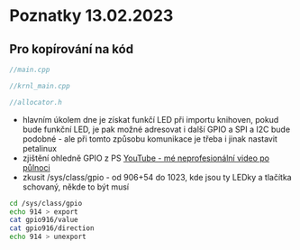 # Poznatky 13.02.2023

## Pro kopírování na kód

```c++
//main.cpp

```

```c++
//krnl_main.cpp

```

```c++
//allocator.h

```

- hlavním úkolem dne je získat funkčí LED při importu knihoven, pokud bude funkční LED, je pak možné adresovat i další GPIO a SPI a I2C bude podobné - ale při tomto způsobu komunikace je třeba i jinak nastavit petalinux
- zjištění ohledně GPIO z PS [YouTube - mé neprofesionální video po půlnoci](https://youtu.be/aHjK5U9gQyg)
- zkusit /sys/class/gpio - od 906+54 do 1023, kde jsou ty LEDky a tlačítka schovaný, někde to být musí

```bash
cd /sys/class/gpio
echo 914 > export
cat gpio916/value
cat gpio916/direction
echo 914 > unexport
```
